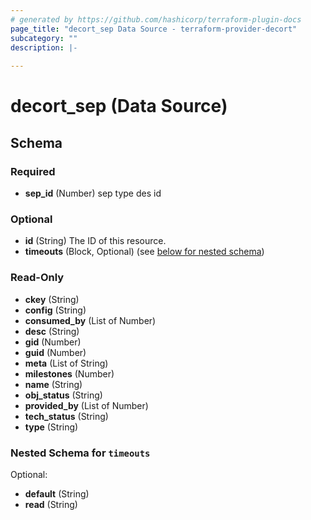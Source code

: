 ```yaml
---
# generated by https://github.com/hashicorp/terraform-plugin-docs
page_title: "decort_sep Data Source - terraform-provider-decort"
subcategory: ""
description: |-
  
---
```


# decort_sep (Data Source)





<!-- schema generated by tfplugindocs -->
## Schema

### Required

- **sep_id** (Number) sep type des id

### Optional

- **id** (String) The ID of this resource.
- **timeouts** (Block, Optional) (see [below for nested schema](#nestedblock--timeouts))

### Read-Only

- **ckey** (String)
- **config** (String)
- **consumed_by** (List of Number)
- **desc** (String)
- **gid** (Number)
- **guid** (Number)
- **meta** (List of String)
- **milestones** (Number)
- **name** (String)
- **obj_status** (String)
- **provided_by** (List of Number)
- **tech_status** (String)
- **type** (String)

<a id="nestedblock--timeouts"></a>
### Nested Schema for `timeouts`

Optional:

- **default** (String)
- **read** (String)


